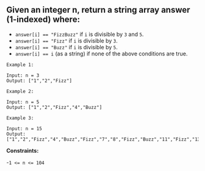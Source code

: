 ## Given an integer n, return a string array answer (1-indexed) where:

- ```answer[i] == "FizzBuzz"``` if ```i``` is divisible by ```3``` and ```5```.
- ```answer[i] == "Fizz"``` if ```i``` is divisible by ```3```.
- ```answer[i] == "Buzz"``` if ```i``` is divisible by ```5```.
- ```answer[i] == i``` (as a string) if none of the above conditions are true.

 
```
Example 1:

Input: n = 3
Output: ["1","2","Fizz"]

Example 2:

Input: n = 5
Output: ["1","2","Fizz","4","Buzz"]

Example 3:

Input: n = 15
Output: ["1","2","Fizz","4","Buzz","Fizz","7","8","Fizz","Buzz","11","Fizz","13","14","FizzBuzz"]
```
 

**Constraints:**

-```1 <= n <= 104```

